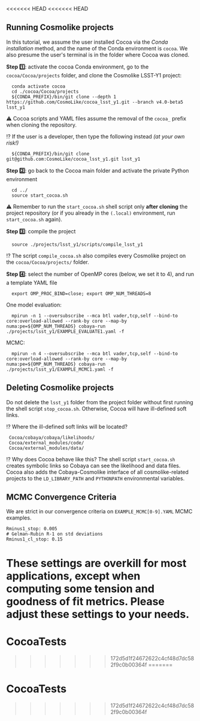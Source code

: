<<<<<<< HEAD
<<<<<<< HEAD
## Running Cosmolike projects <a name="running_cosmolike_projects"></a> 

In this tutorial, we assume the user installed Cocoa via the *Conda installation* method, and the name of the Conda environment is `cocoa`. We also presume the user's terminal is in the folder where Cocoa was cloned.

 **Step :one:**: activate the cocoa Conda environment, go to the `cocoa/Cocoa/projects` folder, and clone the Cosmolike LSST-Y1 project:
    
      conda activate cocoa
      cd ./cocoa/Cocoa/projects
      ${CONDA_PREFIX}/bin/git clone --depth 1 https://github.com/CosmoLike/cocoa_lsst_y1.git --branch v4.0-beta5 lsst_y1 

:warning: Cocoa scripts and YAML files assume the removal of the `cocoa_` prefix when cloning the repository.

:interrobang: If the user is a developer, then type the following instead *(at your own risk!)*

      ${CONDA_PREFIX}/bin/git clone git@github.com:CosmoLike/cocoa_lsst_y1.git lsst_y1
      
 **Step :two:**: go back to the Cocoa main folder and activate the private Python environment
    
      cd ../
      source start_cocoa.sh
 
:warning: Remember to run the `start_cocoa.sh` shell script only **after cloning** the project repository (or if you already in the `(.local)` environment, run `start_cocoa.sh` again). 

**Step :three:**: compile the project
 
      source ./projects/lsst_y1/scripts/compile_lsst_y1

:interrobang: The script `compile_cocoa.sh` also compiles every Cosmolike project on the `cocoa/Cocoa/projects/` folder.

**Step :four:**: select the number of OpenMP cores (below, we set it to 4), and run a template YAML file

    
      export OMP_PROC_BIND=close; export OMP_NUM_THREADS=8
      
One model evaluation:
      
      mpirun -n 1 --oversubscribe --mca btl vader,tcp,self --bind-to core:overload-allowed --rank-by core --map-by numa:pe=${OMP_NUM_THREADS} cobaya-run ./projects/lsst_y1/EXAMPLE_EVALUATE1.yaml -f
 
MCMC:

      mpirun -n 4 --oversubscribe --mca btl vader,tcp,self --bind-to core:overload-allowed --rank-by core --map-by numa:pe=${OMP_NUM_THREADS} cobaya-run ./projects/lsst_y1/EXAMPLE_MCMC1.yaml -f

## Deleting Cosmolike projects <a name="running_cosmolike_projects"></a>

Do not delete the `lsst_y1` folder from the project folder without first running the shell script `stop_cocoa.sh`. Otherwise, Cocoa will have ill-defined soft links. 

:interrobang: Where the ill-defined soft links will be located? 
     
     Cocoa/cobaya/cobaya/likelihoods/
     Cocoa/external_modules/code/
     Cocoa/external_modules/data/ 
    
:interrobang: Why does Cocoa behave like this? The shell script `start_cocoa.sh` creates symbolic links so Cobaya can see the likelihood and data files. Cocoa also adds the Cobaya-Cosmolike interface of all cosmolike-related projects to the `LD_LIBRARY_PATH` and `PYTHONPATH` environmental variables.

## MCMC Convergence Criteria <a name="running_cosmolike_projects"></a>

  We are strict in our convergence criteria on `EXAMPLE_MCMC[0-9].YAML` MCMC examples.
  
    Rminus1_stop: 0.005
    # Gelman-Rubin R-1 on std deviations
    Rminus1_cl_stop: 0.15
    
These settings are overkill for most applications, except when computing some tension and goodness of fit metrics. Please adjust these settings to your needs. 
=======
# CocoaTests

>>>>>>> 172d5d1f24672622c4cf48d7dc582f9c0b00364f
=======
# CocoaTests

>>>>>>> 172d5d1f24672622c4cf48d7dc582f9c0b00364f
